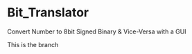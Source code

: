 # Bit_Translator
Convert Number to 8bit Signed Binary &amp; Vice-Versa with a GUI

This is the branch
